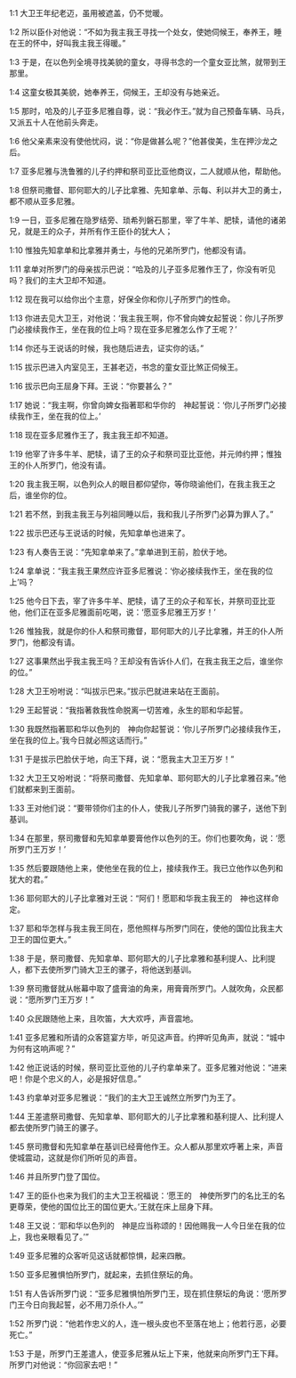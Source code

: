 <a id="1"></a>1:1  大卫王年纪老迈，虽用被遮盖，仍不觉暖。  

<a id="2"></a>1:2  所以臣仆对他说：“不如为我主我王寻找一个处女，使她伺候王，奉养王，睡在王的怀中，好叫我主我王得暖。”  

<a id="3"></a>1:3  于是，在以色列全境寻找美貌的童女，寻得书念的一个童女亚比煞，就带到王那里。  

<a id="4"></a>1:4  这童女极其美貌，她奉养王，伺候王，王却没有与她亲近。  

<a id="5"></a>1:5  那时，哈及的儿子亚多尼雅自尊，说：“我必作王。”就为自己预备车辆、马兵，又派五十人在他前头奔走。  

<a id="6"></a>1:6  他父亲素来没有使他忧闷，说：“你是做甚么呢？”他甚俊美，生在押沙龙之后。  

<a id="7"></a>1:7  亚多尼雅与洗鲁雅的儿子约押和祭司亚比亚他商议，二人就顺从他，帮助他。  

<a id="8"></a>1:8  但祭司撒督、耶何耶大的儿子比拿雅、先知拿单、示每、利以并大卫的勇士，都不顺从亚多尼雅。  

<a id="9"></a>1:9  一日，亚多尼雅在隐罗结旁、琐希列磐石那里，宰了牛羊、肥犊，请他的诸弟兄，就是王的众子，并所有作王臣仆的犹大人；  

<a id="10"></a>1:10  惟独先知拿单和比拿雅并勇士，与他的兄弟所罗门，他都没有请。  

<a id="11"></a>1:11  拿单对所罗门的母亲拔示巴说：“哈及的儿子亚多尼雅作王了，你没有听见吗？我们的主大卫却不知道。  

<a id="12"></a>1:12  现在我可以给你出个主意，好保全你和你儿子所罗门的性命。  

<a id="13"></a>1:13  你进去见大卫王，对他说：‘我主我王啊，你不曾向婢女起誓说：你儿子所罗门必接续我作王，坐在我的位上吗？现在亚多尼雅怎么作了王呢？’  

<a id="14"></a>1:14  你还与王说话的时候，我也随后进去，证实你的话。”  

<a id="15"></a>1:15  拔示巴进入内室见王，王甚老迈，书念的童女亚比煞正伺候王。  

<a id="16"></a>1:16  拔示巴向王屈身下拜。王说：“你要甚么？”  

<a id="17"></a>1:17  她说：“我主啊，你曾向婢女指著耶和华你的　神起誓说：‘你儿子所罗门必接续我作王，坐在我的位上。’  

<a id="18"></a>1:18  现在亚多尼雅作王了，我主我王却不知道。  

<a id="19"></a>1:19  他宰了许多牛羊、肥犊，请了王的众子和祭司亚比亚他，并元帅约押；惟独王的仆人所罗门，他没有请。  

<a id="20"></a>1:20  我主我王啊，以色列众人的眼目都仰望你，等你晓谕他们，在我主我王之后，谁坐你的位。  

<a id="21"></a>1:21  若不然，到我主我王与列祖同睡以后，我和我儿子所罗门必算为罪人了。”  

<a id="22"></a>1:22  拔示巴还与王说话的时候，先知拿单也进来了。  

<a id="23"></a>1:23  有人奏告王说：“先知拿单来了。”拿单进到王前，脸伏于地。  

<a id="24"></a>1:24  拿单说：“我主我王果然应许亚多尼雅说：‘你必接续我作王，坐在我的位上’吗？  

<a id="25"></a>1:25  他今日下去，宰了许多牛羊、肥犊，请了王的众子和军长，并祭司亚比亚他，他们正在亚多尼雅面前吃喝，说：‘愿亚多尼雅王万岁！’  

<a id="26"></a>1:26  惟独我，就是你的仆人和祭司撒督，耶何耶大的儿子比拿雅，并王的仆人所罗门，他都没有请。  

<a id="27"></a>1:27  这事果然出乎我主我王吗？王却没有告诉仆人们，在我主我王之后，谁坐你的位。”  

<a id="28"></a>1:28  大卫王吩咐说：“叫拔示巴来。”拔示巴就进来站在王面前。  

<a id="29"></a>1:29  王起誓说：“我指著救我性命脱离一切苦难，永生的耶和华起誓。  

<a id="30"></a>1:30  我既然指著耶和华以色列的　神向你起誓说：‘你儿子所罗门必接续我作王，坐在我的位上。’我今日就必照这话而行。”  

<a id="31"></a>1:31  于是拔示巴脸伏于地，向王下拜，说：“愿我主大卫王万岁！”  

<a id="32"></a>1:32  大卫王又吩咐说：“将祭司撒督、先知拿单、耶何耶大的儿子比拿雅召来。”他们就都来到王面前。  

<a id="33"></a>1:33  王对他们说：“要带领你们主的仆人，使我儿子所罗门骑我的骡子，送他下到基训。  

<a id="34"></a>1:34  在那里，祭司撒督和先知拿单要膏他作以色列的王。你们也要吹角，说：‘愿所罗门王万岁！’  

<a id="35"></a>1:35  然后要跟随他上来，使他坐在我的位上，接续我作王。我已立他作以色列和犹大的君。”  

<a id="36"></a>1:36  耶何耶大的儿子比拿雅对王说：“阿们！愿耶和华我主我王的　神也这样命定。  

<a id="37"></a>1:37  耶和华怎样与我主我王同在，愿他照样与所罗门同在，使他的国位比我主大卫王的国位更大。”  

<a id="38"></a>1:38  于是，祭司撒督、先知拿单、耶何耶大的儿子比拿雅和基利提人、比利提人，都下去使所罗门骑大卫王的骡子，将他送到基训。  

<a id="39"></a>1:39  祭司撒督就从帐幕中取了盛膏油的角来，用膏膏所罗门。人就吹角，众民都说：“愿所罗门王万岁！”  

<a id="40"></a>1:40  众民跟随他上来，且吹笛，大大欢呼，声音震地。  

<a id="41"></a>1:41  亚多尼雅和所请的众客筵宴方毕，听见这声音。约押听见角声，就说：“城中为何有这响声呢？”  

<a id="42"></a>1:42  他正说话的时候，祭司亚比亚他的儿子约拿单来了。亚多尼雅对他说：“进来吧！你是个忠义的人，必是报好信息。”  

<a id="43"></a>1:43  约拿单对亚多尼雅说：“我们的主大卫王诚然立所罗门为王了。  

<a id="44"></a>1:44  王差遣祭司撒督、先知拿单、耶何耶大的儿子比拿雅和基利提人、比利提人都去使所罗门骑王的骡子。  

<a id="45"></a>1:45  祭司撒督和先知拿单在基训已经膏他作王。众人都从那里欢呼著上来，声音使城震动，这就是你们所听见的声音。  

<a id="46"></a>1:46  并且所罗门登了国位。  

<a id="47"></a>1:47  王的臣仆也来为我们的主大卫王祝福说：‘愿王的　神使所罗门的名比王的名更尊荣，使他的国位比王的国位更大。’王就在床上屈身下拜。  

<a id="48"></a>1:48  王又说：‘耶和华以色列的　神是应当称颂的！因他赐我一人今日坐在我的位上，我也亲眼看见了。’”  

<a id="49"></a>1:49  亚多尼雅的众客听见这话就都惊惧，起来四散。  

<a id="50"></a>1:50  亚多尼雅惧怕所罗门，就起来，去抓住祭坛的角。  

<a id="51"></a>1:51  有人告诉所罗门说：“亚多尼雅惧怕所罗门王，现在抓住祭坛的角说：‘愿所罗门王今日向我起誓，必不用刀杀仆人。’”  

<a id="52"></a>1:52  所罗门说：“他若作忠义的人，连一根头皮也不至落在地上；他若行恶，必要死亡。”  

<a id="53"></a>1:53  于是，所罗门王差遣人，使亚多尼雅从坛上下来，他就来向所罗门王下拜。所罗门对他说：“你回家去吧！”  

